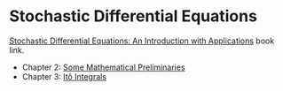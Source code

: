 # Stochastic Differential Equations

[Stochastic Differential Equations: An Introduction with Applications](https://www.springer.com/gp/book/9783540047582) book link.

* Chapter 2: [Some Mathematical Preliminaries](ch2.pdf)
* Chapter 3: [Itô Integrals](ch3.pdf)
